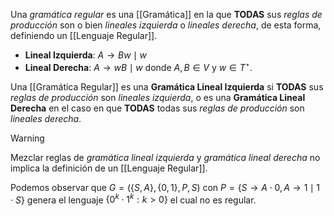 Una *gramática regular* es una [[Gramática]] en la que __TODAS__ sus *reglas de producción* son o bien *lineales izquierda* o *lineales derecha*, de esta forma, definiendo un [[Lenguaje Regular]].
- **Lineal Izquierda**: $A \rightarrow Bw \mid w$
- **Lineal Derecha**: $A \rightarrow wB \mid w$
donde $A, B \in V$ y $w \in T^\star$.

Una [[Gramática Regular]] es una __Gramática Lineal Izquierda__ si __TODAS__ sus *reglas de producción* son *lineales izquierda*, o es una __Gramática Lineal Derecha__ en el caso en que __TODAS__ todas sus *reglas de producción* son *lineales derecha*.

>[!warning] 
>Mezclar reglas de *gramática lineal izquierda* y *gramática lineal derecha* no implica la definición de un [[Lenguaje Regular]].
>
>Podemos observar que $G=(\{S, A\}, \{0, 1\}, P, S)$ con $P = \{ S \rightarrow A \cdot 0 , A \rightarrow 1 \mid 1 \cdot S \}$ genera el lenguaje $\{ 0^k \cdot 1^k : k > 0 \}$ el cual no es regular.
